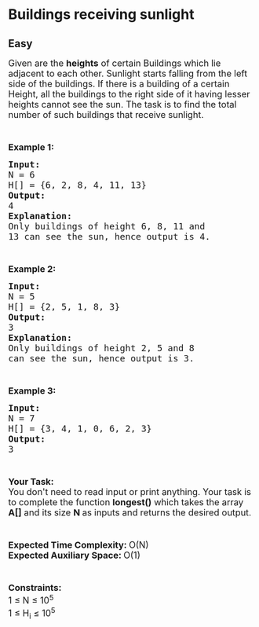 # Buildings receiving sunlight
## Easy
<div class="problems_problem_content__Xm_eO"><p><span style="font-size:18px">Given are the <strong>heights</strong> of certain Buildings which&nbsp;lie adjacent to each other. Sunlight starts falling from the left side of the buildings.&nbsp;If there is a building of a certain Height, all the buildings to the right side of it having lesser heights cannot see the sun. The task is to find the total number of such buildings that receive sunlight.</span></p>

<p>&nbsp;</p>

<p><span style="font-size:18px"><strong>Example 1:</strong></span></p>

<pre><span style="font-size:18px"><strong>Input:</strong>
N = 6
H[] = {6, 2, 8, 4, 11, 13}
<strong>Output:</strong>
4
<strong>Explanation:</strong>
Only buildings of height 6, 8, 11 and
13 can see the sun, hence output is 4.</span></pre>

<p>&nbsp;</p>

<p><span style="font-size:18px"><strong>Example 2:</strong></span></p>

<pre><span style="font-size:18px"><strong>Input:</strong>
N = 5
H[] = {2, 5, 1, 8, 3}
<strong>Output:</strong>
3
<strong>Explanation:</strong>
Only buildings of height 2, 5 and 8
can see the sun, hence output is 3.</span></pre>

<p>&nbsp;</p>

<p><span style="font-size:18px"><strong>Example 3:</strong></span></p>

<pre><span style="font-size:18px"><strong>Input:</strong>
N = 7
H[] = {3, 4, 1, 0, 6, 2, 3}
<strong>Output:</strong>
3</span></pre>

<p>&nbsp;</p>

<p><span style="font-size:18px"><strong>Your Task:&nbsp;&nbsp;</strong><br>
You don't need to read input or print anything. Your task is to complete the function <strong>longest()</strong>&nbsp;which takes the array <strong>A[]</strong> and its size <strong>N</strong><strong> </strong>as inputs and returns the desired output.</span></p>

<p>&nbsp;</p>

<p><span style="font-size:18px"><strong>Expected Time Complexity: </strong>O(N)<br>
<strong>Expected Auxiliary Space: </strong>O(1)</span></p>

<p>&nbsp;</p>

<p><span style="font-size:18px"><strong>Constraints:</strong><br>
1 ≤ N ≤ 10<sup>5</sup><br>
1 ≤ H<sub>i</sub> ≤ 10<sup>5</sup></span></p>
</div>